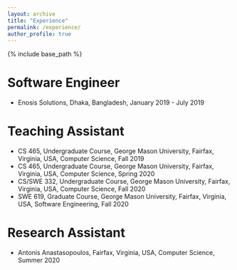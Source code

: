 ```yaml
---
layout: archive
title: "Experience"
permalink: /experience/
author_profile: true
---
```


{% include base_path %}


Software Engineer
======
* Enosis Solutions, Dhaka, Bangladesh, January 2019 - July 2019

Teaching Assistant
======
* CS 465, Undergraduate Course, George Mason University, Fairfax, Virginia, USA, Computer Science, Fall 2019
* CS 465, Undergraduate Course, George Mason University, Fairfax, Virginia, USA, Computer Science, Spring 2020
* CS/SWE 332, Undergraduate Course, George Mason University, Fairfax, Virginia, USA, Computer Science, Fall 2020
* SWE 619, Graduate Course, George Mason University, Fairfax, Virginia, USA, Software Engineering, Fall 2020

Research Assistant
======
* Antonis Anastasopoulos, Fairfax, Virginia, USA, Computer Science, Summer 2020
